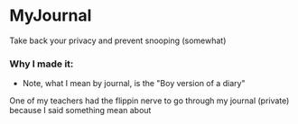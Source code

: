 # MyJournal
Take back your privacy and prevent snooping (somewhat)

### Why I made it:
* Note, what I mean by journal, is the "Boy version of a diary"

One of my teachers had the flippin nerve to go through my journal (private) because I said something mean about 